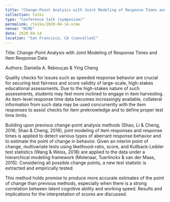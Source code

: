 ```yaml
---
title: "Change-Point Analysis with Joint Modeling of Response Times and Item Response Data"
collection: talks
type: "Conference talk (symposium)"
permalink: /talks/2020-04-14-ncme
venue: "NCME"
date: 2020-04-14
location: "San Francisco, CA (cancelled)"
---
```


Title: Change-Point Analysis with Joint Modeling of Response Times and Item Response Data

Authors: Daniella A. Rebouças & Ying Cheng

Quality checks for issues such as speeded response behavior are crucial for securing test fairness and score validity of large-scale, high-stakes educational assessments. Due to the high-stakes nature of such assessments, students may feel more inclined to engage in item harvesting. As item-level response time data becomes increasingly available, collateral information from such data may be used concurrently with the item responses to assist checks for item preknowledge and to define proper test time limits. 

Building upon previous change-point analysis methods (Shao, Li & Cheng, 2016; Shao & Cheng, 2016), joint modeling of item responses and response times is applied to detect various types of aberrant response behavior and to estimate the point of change in behavior. Given an interim point of change, multivariate tests using likelihood-ratio, score, and Kullback-Leibler test statistics (Wang & Weiss, 2018) are applied to the data under a hierarchical modeling framework (Molenaar, Tuerlinckx & van der Maas, 2015). Considering all possible change points, a new test statistic is extracted and empirically tested. 

This method holds promise to produce more accurate estimates of the point of change than previous methods, especially when there is a strong correlation between latent cognitive ability and working speed. Results and implications for the interpretation of scores are discussed.
